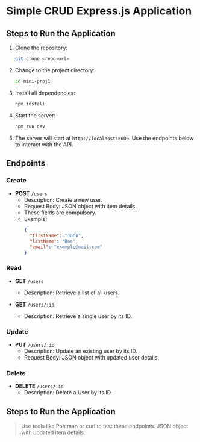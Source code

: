 # Simple CRUD Express.js Application

## Steps to Run the Application

1. Clone the repository:
    ```bash
    git clone <repo-url>
    ```

2. Change to the project directory:
    ```bash
    cd mini-proj1
    ```

3. Install all dependencies:
    ```bash
    npm install
    ```

4. Start the server:
    ```bash
    npm run dev
    ```

5. The server will start at `http://localhost:5000`. Use the endpoints below to interact with the API.

## Endpoints

### Create
- **POST** `/users`
    - Description: Create a new user.
    - Request Body: JSON object with item details.
    - These fields are compulsory.
    - Example:
      ```json
      {
        "firstName": "John",
        "lastName": "Doe",
        "email": "example@mail.com"
      }
      ```

### Read
- **GET** `/users`
    - Description: Retrieve a list of all users.

- **GET** `/users/:id`
    - Description: Retrieve a single user by its ID.

### Update
- **PUT** `/users/:id`
    - Description: Update an existing user by its ID.
    - Request Body: JSON object with updated user details.

### Delete
- **DELETE** `/users/:id`
    - Description: Delete a User by its ID.
## Steps to Run the Application



> Use tools like Postman or curl to test these endpoints.
JSON object with updated item details.
